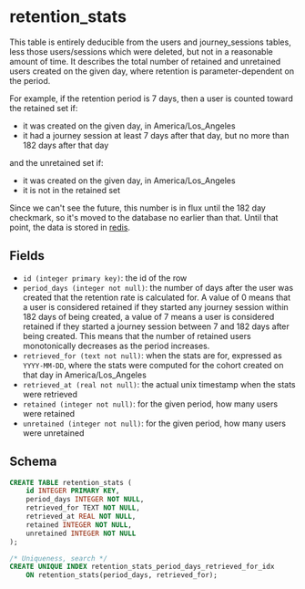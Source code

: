 # retention_stats

This table is entirely deducible from the users and journey_sessions tables,
less those users/sessions which were deleted, but not in a reasonable amount of
time. It describes the total number of retained and unretained users created on
the given day, where retention is parameter-dependent on the period.

For example, if the retention period is 7 days, then a user is counted toward
the retained set if:

-   it was created on the given day, in America/Los_Angeles
-   it had a journey session at least 7 days after that day, but no more than 182
    days after that day

and the unretained set if:

-   it was created on the given day, in America/Los_Angeles
-   it is not in the retained set

Since we can't see the future, this number is in flux until the 182 day checkmark,
so it's moved to the database no earlier than that. Until that point, the data is
stored in [redis](../redis/keys.md).

## Fields

-   `id (integer primary key)`: the id of the row
-   `period_days (integer not null)`: the number of days after the user was
    created that the retention rate is calculated for. A value of 0 means that a
    user is considered retained if they started any journey session within 182
    days of being created, a value of 7 means a user is considered retained if
    they started a journey session between 7 and 182 days after being created.
    This means that the number of retained users monotonically decreases as the
    period increases.
-   `retrieved_for (text not null)`: when the stats are for, expressed as `YYYY-MM-DD`,
    where the stats were computed for the cohort created on that day in America/Los_Angeles
-   `retrieved_at (real not null)`: the actual unix timestamp when the stats were retrieved
-   `retained (integer not null)`: for the given period, how many users were retained
-   `unretained (integer not null)`: for the given period, how many users were unretained

## Schema

```sql
CREATE TABLE retention_stats (
    id INTEGER PRIMARY KEY,
    period_days INTEGER NOT NULL,
    retrieved_for TEXT NOT NULL,
    retrieved_at REAL NOT NULL,
    retained INTEGER NOT NULL,
    unretained INTEGER NOT NULL
);

/* Uniqueness, search */
CREATE UNIQUE INDEX retention_stats_period_days_retrieved_for_idx
    ON retention_stats(period_days, retrieved_for);
```
